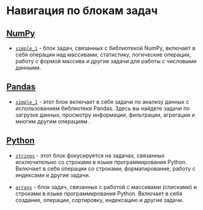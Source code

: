 # Навигация по блокам задач

## [NumPy](./numpy/)
- [`simple_1`](./numpy/simple_1.ipynb) - блок задач, связанных с библиотекой NumPy, включает в себя операции над массивами, статистику, логические операции, работу с формой массива и другие задачи для работы с числовыми данными.

## [Pandas](./pandas/)
- [`simple_1`](./pandas/simple_1.ipynb) - этот блок включает в себя задачи по анализу данных с использованием библиотеки Pandas. Здесь вы найдете задачи по загрузке данных, просмотру информации, фильтрации, агрегации и многим другим операциям.

## [Python](./python/)
- [`strings`](./python/strings.ipynb) - этот блок фокусируется на задачах, связанных исключительно со строками в языке программирования Python. Включает в себя операции со строками, форматирование, работу с индексами и другие задачи.

- [`arrays`](./python/arrays.ipynb) - блок задач, связанных с работой с массивами (списками) и строками в языке программирования Python. Включает в себя создание, операции, сортировку, индексацию и другие задачи.

